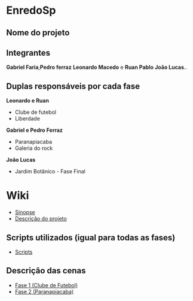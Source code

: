 # EnredoSp

## Nome do projeto 


## Integrantes
**Gabriel Faria**,**Pedro ferraz** **Leonardo Macedo** e **Ruan Pablo** **João Lucas**..

## Duplas responsáveis por cada fase

**Leonardo e Ruan**
* Clube de futebol
* Liberdade

**Gabriel e Pedro Ferraz**
* Paranapiacaba
* Galeria do rock

**João Lucas**
* Jardim Botânico - Fase Final

# Wiki
- <a href="https://github.com/Gabriele-sousa/EnredoSp/wiki/Sinopse-Geral"> Sinopse </a>
- <a href="https://github.com/Gabriele-sousa/EnredoSp/wiki/Descri%C3%A7%C3%A3o-do-projeto"> Descrição do projeto </a>

## Scripts utilizados (igual para todas as fases)
- <a href="https://github.com/RuanPSilva/EnredoSp/wiki/Scripts"> Scripts </a>

## Descrição das cenas
- <a href="https://github.com/RuanPSilva/EnredoSp/wiki/Fase-1"> Fase 1 (Clube de Futebol) </a>
- <a href="https://github.com/RuanPSilva/EnredoSp/wiki/Fase-2-(Paranapiacaba)"> Fase 2 (Paranapiacaba)</a>

